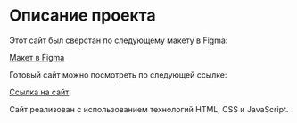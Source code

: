 # Описание проекта

Этот сайт был сверстан по следующему макету в Figma:

[Макет в Figma](https://www.figma.com/design/ioU0s4bDvuyURYmxKos0eF/Site?node-id=0-1&p=f&t=sc1qPIbsqF1K6ECs-0)

Готовый сайт можно посмотреть по следующей ссылке:

[Ссылка на сайт](https://marininipo.github.io/building-company/)

Сайт реализован с использованием технологий HTML, CSS и JavaScript.
